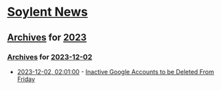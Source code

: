 # [Soylent News](../../../README.md)

## [Archives](../../index.md) for [2023](../index.md)

### [Archives](../../index.md) for [2023-12-02](index.md)

* [2023-12-02, 02:01:00](https://soylentnews.org/article.pl?sid=23/12/01/0322203&from=rss) - [Inactive Google Accounts to be Deleted From Friday](https://soylentnews.org/article.pl?sid=23/12/01/0322203&from=rss)
